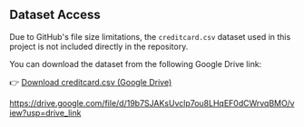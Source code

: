 ## Dataset Access

Due to GitHub's file size limitations, the `creditcard.csv` dataset used in this project is not included directly in the repository.

You can download the dataset from the following Google Drive link:

👉 [Download creditcard.csv (Google Drive)](https://drive.google.com/file/d/19b7SJAKsUvclp7ou8LHqEF0dCWrvqBMO/view?usp=drive_link)

https://drive.google.com/file/d/19b7SJAKsUvclp7ou8LHqEF0dCWrvqBMO/view?usp=drive_link
